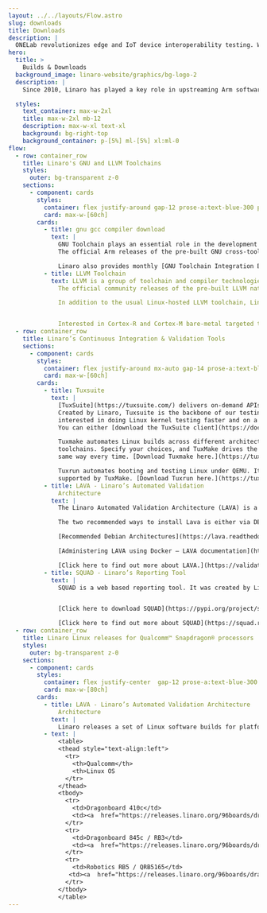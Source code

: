 ```yaml
---
layout: ../../layouts/Flow.astro
slug: downloads
title: Downloads
description: |
  ONELab revolutionizes edge and IoT device interoperability testing. We help Silicon Vendors and Device Makers to conduct continuous interoperability tests among different Operating Systems and Cloud Services.
hero:
  title: >
    Builds & Downloads
  background_image: linaro-website/graphics/bg-logo-2
  description: |
    Since 2010, Linaro has played a key role in upstreaming Arm software, with many of its engineers actively maintaining open source projects. This page provides links to downloads currently produced by Linaro’s engineering teams.

  styles:
    text_container: max-w-2xl
    title: max-w-2xl mb-12
    description: max-w-xl text-xl
    background: bg-right-top
    background_container: p-[5%] ml-[5%] xl:ml-0
flow:
  - row: container_row
    title: Linaro's GNU and LLVM Toolchains
    styles:
      outer: bg-transparent z-0
    sections:
      - component: cards
        styles:
          container: flex justify-around gap-12 prose-a:text-blue-300 prose-a:no-underline hover:prose-a:underline
          card: max-w-[60ch]
        cards:
          - title: gnu gcc compiler download
            text: |
              GNU Toolchain plays an essential role in the development of Linux. Created by the GNU Project, it is a group of programming tools used for developing software applications and operating systems.
              The official Arm releases of the pre-built GNU cross-toolchain for AArch64 and ARM 32-bit A-Profile cores are available on the [Arm Developer website.](https://developer.arm.com/Tools%20and%20Software/GNU%20Toolchain)

              Linaro also provides monthly [GNU Toolchain Integration Builds](https://snapshots.linaro.org/gnu-toolchain/?_gl=1*6okto9*_ga*NzMzMTExNTgyLjE3MTIxMzg2MTM.*_ga_E12E6FXFVK*MTcxMjc1MTQ1Mi43LjAuMTcxMjc1MTQ1Mi4wLjAuMA..) which offer users a snapshot of the upstream build. These builds allow developers to test features from a pre-built binary as soon as it is upstream.
          - title: LLVM Toolchain
            text: LLVM is a group of toolchain and compiler technologies.
              The official community releases of the pre-built LLVM native toolchain for AArch64 and ARM 32-bit A-Profile cores are built and tested by Linaro and are now available on [LLVM’s GitHub.](https://github.com/llvm/llvm-project/releases/)

              In addition to the usual Linux-hosted LLVM toolchain, Linaro is now providing [official LLVM Toolchain for Windows on Arm](https://github.com/llvm/llvm-project/releases/download/llvmorg-12.0.0/LLVM-12.0.0-woa64.exe) starting with LLVM 12.0.0 release.


              Interested in Cortex-R and Cortex-M bare-metal targeted toolchains for Arm embedded processors? We’re working with Arm to supply a new release every year (with quarterly updates). Releases are maintained for two years. You can get these directly from [the Arm website.](https://developer.arm.com/Tools%20and%20Software/GNU%20Toolchain)
  - row: container_row
    title: Linaro’s Continuous Integration & Validation Tools
    sections:
      - component: cards
        styles:
          container: flex justify-around mx-auto gap-14 prose-a:text-blue-300 prose-a:no-underline hover:prose-a:underline
          card: max-w-[60ch]
        cards:
          - title: Tuxsuite
            text: |
              [TuxSuite](https://tuxsuite.com/) delivers on-demand APIs and tools for building and testing Linux kernels in parallel.
              Created by Linaro, Tuxsuite is the backbone of our testing efforts and is available to anyone
              interested in doing Linux kernel testing faster and on a wider scale.
              You can either [download the TuxSuite client](https://docs.tuxsuite.com/) to use Linaro’s TuxSuite service, or you can download the backend tools to run on your own.

              Tuxmake automates Linux builds across different architectures, configurations, targets, and
              toolchains. Specify your choices, and TuxMake drives the build for you, doing the same steps in the
              same way every time. [Download Tuxmake here.](https://tuxmake.org/#installing-tuxmake)

              Tuxrun automates booting and testing Linux under QEMU. It supports almost all architectures
              supported by TuxMake. [Download Tuxrun here.](https://tuxrun.org/install-pypi/)
          - title: LAVA - Linaro’s Automated Validation
              Architecture
            text: |
              The Linaro Automated Validation Architecture (LAVA) is a test and continuous integration framework that Linaro uses to validate its releases. The source is open so that Linaro member companies and others can create their own instantiations and run proprietary tests within this standard framework.

              The two recommended ways to install Lava is either via DEB or Docker\:

              [Recommended Debian Architectures](https://lava.readthedocs.io/en/latest/admin/basic-tutorials/instance/install/#debian)

              [Administering LAVA using Docker — LAVA documentation](https://lava.readthedocs.io/en/latest/admin/basic-tutorials/instance/install/#docker)

              [Click here to find out more about LAVA.](https://validation.linaro.org/?_gl=1*145svnc*_ga*NzMzMTExNTgyLjE3MTIxMzg2MTM.*_ga_E12E6FXFVK*MTcxMjc1NDc3Ny44LjEuMTcxMjc1NTY4OS4wLjAuMA..)
          - title: SQUAD - Linaro’s Reporting Tool
            text: |
              SQUAD is a web based reporting tool. It was created by Linaro to cover basic test result reporting for Linaro teams. It can collect pass/fail results and benchmarks from direct submissions or from testing tools like LAVA.


              [Click here to download SQUAD](https://pypi.org/project/squad-client/)

              [Click here to find out more about SQUAD](https://squad.readthedocs.io/en/latest/)
  - row: container_row
    title: Linaro Linux releases for Qualcomm™ Snapdragon® processors
    styles:
      outer: bg-transparent z-0
    sections:
      - component: cards
        styles:
          container: flex justify-center  gap-12 prose-a:text-blue-300 prose-a:no-underline hover:prose-a:underline
          card: max-w-[80ch]
        cards:
          - title: LAVA - Linaro’s Automated Validation Architecture
              Architecture
            text: |
              Linaro releases a set of Linux software builds for platforms based on Qualcomm Snapdragon processors, such as Dragonboard 410c, Qualcomm Robotics RB3 or RB5. The releases from Linaro are based on the Linux mainline kernel and rely upon open-source user space packages exclusively. Linaro provides Yocto Project and Debian based reference implementations. More information on the supported platforms can be found on the [96boards.org website.](https://www.96boards.org/documentation/consumer/dragonboard/)
          - text: |
              <table>
              <thead style="text-align:left">
                <tr>
                  <th>Qualcomm</th>
                  <th>Linux OS
                </tr>
              </thead>
              <tbody>
                <tr>
                  <td>Dragonboard 410c</td>
                  <td><a  href="https://releases.linaro.org/96boards/dragonboard845c/linaro/debian/21.12/">Debian</a><br><a  href="http://releases.linaro.org/96boards/dragonboard410c/linaro/openembedded/21.12/">OpenEmbedded</a></td>
                </tr>
                <tr>
                  <td>Dragonboard 845c / RB3</td>
                  <td><a  href="https://releases.linaro.org/96boards/dragonboard845c/linaro/debian/21.12/">Debian</a><br><a  href="http://releases.linaro.org/96boards/dragonboard410c/linaro/openembedded/21.12/">OpenEmbedded</a></td>
                </tr>
                <tr>
                  <td>Robotics RB5 / QRB5165</td>
                 <td><a  href="https://releases.linaro.org/96boards/dragonboard845c/linaro/debian/21.12/">Debian</a><br><a  href="http://releases.linaro.org/96boards/dragonboard410c/linaro/openembedded/21.12/">OpenEmbedded</a></td>
                </tr>
              </tbody>
              </table>
---
```

